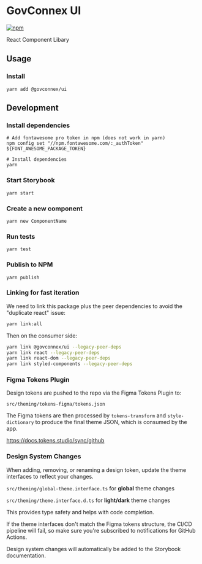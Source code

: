 # GovConnex UI

[![npm](https://img.shields.io/npm/v/@govconnex/ui)](https://www.npmjs.com/package/@govconnex/ui)

React Component Libary

## Usage

### Install

```
yarn add @govconnex/ui
```

## Development

### Install dependencies

```
# Add fontawesome pro token in npm (does not work in yarn)
npm config set "//npm.fontawesome.com/:_authToken" ${FONT_AWESOME_PACKAGE_TOKEN}

# Install dependencies
yarn
```

### Start Storybook

```
yarn start
```

### Create a new component

```
yarn new ComponentName
```

### Run tests

```
yarn test
```

### Publish to NPM

```
yarn publish
```


### Linking for fast iteration

We need to link this package plus the peer dependencies to avoid the "duplicate react" issue:

```sh
yarn link:all
```

Then on the consumer side:

```sh
yarn link @govconnex/ui --legacy-peer-deps
yarn link react --legacy-peer-deps
yarn link react-dom --legacy-peer-deps
yarn link styled-components --legacy-peer-deps
```

### Figma Tokens Plugin

Design tokens are pushed to the repo via the Figma Tokens Plugin to:

```src/theming/tokens-figma/tokens.json```

The Figma tokens are then processed by ```tokens-transform``` and ```style-dictionary``` to produce the final theme JSON, which is consumed by the app.

https://docs.tokens.studio/sync/github

### Design System Changes

When adding, removing, or renaming a design token, update the theme interfaces to reflect your changes.

```src/theming/global-theme.interface.ts``` for **global** theme changes

```src/theming/theme.interface.d.ts``` for **light/dark** theme changes

This provides type safety and helps with code completion.

If the theme interfaces don't match the Figma tokens structure, the CI/CD pipeline will fail,
so make sure you're subscribed to notifications for GitHub Actions.

Design system changes will automatically be added to the Storybook documentation.
